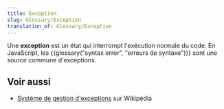 ```yaml
---
title: Exception
slug: Glossary/Exception
translation_of: Glossary/Exception
---
```


Une **exception** est un état qui interrompt l'exécution normale du code. En JavaScript, les {{glossary("syntax error", "erreurs de syntaxe")}} sont une source commune d'exceptions.

## Voir aussi

- [Système de gestion d'exceptions](https://fr.wikipedia.org/wiki/Syst%C3%A8me_de_gestion_d'exceptions) sur Wikipédia
